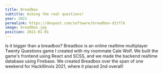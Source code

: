 ```yaml
---
title: Breadbox
subtitle: Asking the real questions!
year: 2021
permalink: https://devpost.com/software/breadbox-d1tflk
image: breadbox.jpg
position: 2021-01-01
---
```


Is it bigger than a breadbox? Breadbox is an online realtime multiplayer Twenty Questions game I created with my roommate Cale Wolf. We built the game's frontend using React and SCSS, and we made the backend realtime database using Firebase. We created Breadbox over the span of one weekend for HackIllinois 2021, where it placed 2nd overall!
